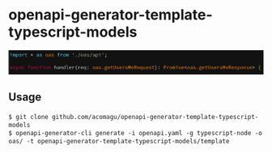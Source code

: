 # openapi-generator-template-typescript-models

![Screenshot](./screenshot.png)

## Usage

```
$ git clone github.com/acomagu/openapi-generator-template-typescript-models
$ openapi-generator-cli generate -i openapi.yaml -g typescript-node -o oas/ -t openapi-generator-template-typescript-models/template
```

